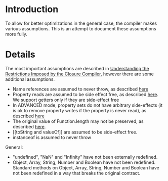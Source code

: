 # Introduction

To allow for better optimizations in the general case, the compiler makes various assumptions. This is an attempt to document these assumptions more fully.


# Details

The most important assumptions are described in 
[Understanding the Restrictions Imposed by the Closure Compiler](https://developers.google.com/closure/compiler/docs/limitations), however there are some additional assumptions.

- Name references are assumed to never throw, as described [here](https://blickly.github.io/closure-compiler-issues/#64)
- Property reads are assumed to be side effect free, as described [here](https://blickly.github.io/closure-compiler-issues/#398). We support getters only if they are side-effect free
- In ADVANCED mode, property sets do not have arbitrary side-effects (it is ok to remove property writes if the property is never read), as described [here](https://blickly.github.io/closure-compiler-issues/#705)
- The original value of Function.length may not be preserved, as described [here](https://blickly.github.io/closure-compiler-issues/#253).
- [[toString and valueOf]] are assumed to be side-effect free.
- instanceof is assumed to never throw

General:
- "undefined", "NaN" and "Infinity" have not been externally redefined.
- Object, Array, String, Number and Boolean have not been redefined. Standard methods on Object, Array, String, Number and Boolean have not been redefined in a way that breaks the original contract.